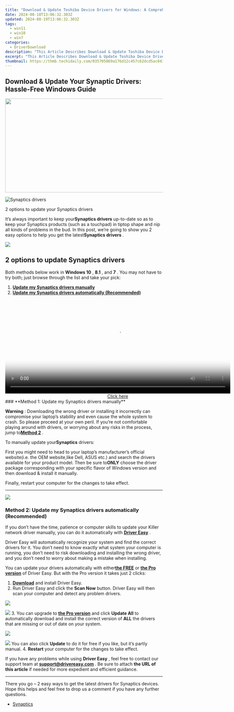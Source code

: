 ```yaml
---
title: "Download & Update Toshiba Device Drivers for Windows: A Comprehensive Guide"
date: 2024-08-18T13:06:32.303Z
updated: 2024-08-19T13:06:32.303Z
tags:
  - win11
  - win10
  - win7
categories:
  - DriverDownload
description: "This Article Describes Download & Update Toshiba Device Drivers for Windows: A Comprehensive Guide"
excerpt: "This Article Describes Download & Update Toshiba Device Drivers for Windows: A Comprehensive Guide"
thumbnail: https://thmb.techidaily.com/035705869a176d12c457c62dcd5ac8433382a242da2e6ee8d5c9aeccc24af52d.jpg
---
```


## Download & Update Your Synaptic Drivers: Hassle-Free Windows Guide

<!-- affiliate ads begin -->
<a href="https://aofit.pxf.io/c/5597632/1399701/16396" target="_top" id="1399701"><img src="//a.impactradius-go.com/display-ad/16396-1399701" border="0" alt="" width="960" height="300"/></a><img height="0" width="0" src="https://imp.pxf.io/i/5597632/1399701/16396" style="position:absolute;visibility:hidden;" border="0" />
<!-- affiliate ads end -->
![Synaptics drivers ](https://images.drivereasy.com/wp-content/uploads/2018/12/img_5c048f1b435b6.jpg)

 2 options to update your Synaptics drivers

 It’s always important to keep your**Synaptics drivers** up-to-date so as to keep your Synaptics products (such as a touchpad) in tiptop shape and nip all kinds of problems in the bud. In this post, we’re going to show you 2 easy options to help you get the latest**Synaptics drivers** .

<!-- affiliate ads begin -->
<a href="https://store.advancedwebranking.com/order/checkout.php?PRODS=4715051&QTY=1&AFFILIATE=108875&CART=1"><img src="https://secure.avangate.com/images/merchant/14edc6ebfdae2e23bbed83d67f50e983/products/33_awr%20logo.png" border="0"></a>
<!-- affiliate ads end -->
## 2 options to update Synaptics drivers

 Both methods below work in **Windows 10** , **8.1** , and **7** . You may not have to try both; just browse through the list and take your pick:

1. [**Update my Synaptics drivers manually**](https://tools.techidaily.com/drivereasy/download/)
2. [**Update my Synaptics drivers automatically (Recommended)**](https://tools.techidaily.com/drivereasy/download/)

<!-- affiliate ads begin -->
<span id="1993650">
					<video width="720" height="300" style="cursor:pointer"
           poster="//a.impactradius-go.com/display-clicktoplayimage/1993650.jpeg"
           onclick="if(!this.playClicked){this.play();this.setAttribute('controls',true);this.playClicked=true;}">
	   <source src="//a.impactradius-go.com/display-ad/22993-1993650">
	   <img src="//a.impactradius-go.com/display-clicktoplayimage/1993650.jpeg" style="border: none; height: 100%; width: 100%; object-fit: contain">
	</video>
	<div style="width:720px;text-align:center"><a href="javascript:window.open(decodeURIComponent('https%3A%2F%2Fhomestyler.sjv.io%2Fc%2F5597632%2F1993650%2F22993'), '_blank');void(0);">Click here</a></div>
</span>
<img height="0" width="0" src="https://imp.pxf.io/i/5597632/1993650/22993" style="position:absolute;visibility:hidden;" border="0" />
<!-- affiliate ads end -->
### **Method 1: Update my Synaptics drivers manually**

**Warning** : Downloading the wrong driver or installing it incorrectly can compromise your laptop’s stability and even cause the whole system to crash. So please proceed at your own peril. If you’re not comfortable playing around with drivers, or worrying about any risks in the process, jump to[**Method 2**](https://tools.techidaily.com/drivereasy/download/) .

 To manually update your**Synaptics** drivers:

 First you might need to head to your laptop’s manufacturer’s official website(i.e. the OEM website,like Dell, ASUS etc.) and search the drivers available for your product model. Then  be sure to**ONLY** choose the driver package corresponding with your specific flavor of Windows version and then download & install it manually.

 Finally, restart your computer for the changes to take effect.  

---

<!-- affiliate ads begin -->
<a href="https://store.nero.com/order/checkout.php?PRODS=42570605&QTY=1&AFFILIATE=108875&CART=1"><img src="http://cdnwww.nero.com/nero-com-wAssets/img/banners/2023/usbXcopy/Nero_USB_x_copy_Screen_2.png" border="0"></a>
<!-- affiliate ads end -->
### **Method 2: Update my Synaptics drivers automatically (Recommended)**

 If you don’t have the time, patience or computer skills to update your Killer network  driver manually, you can do it automatically with **[Driver Easy](https://tools.techidaily.com/drivereasy/download/)**  .

 Driver Easy will automatically recognize your system and find the correct drivers for it. You don’t need to know exactly what system your computer is running, you don’t need to risk downloading and installing the wrong driver, and you don’t need to worry about making a mistake when installing.

 You can update your drivers automatically with either[**the FREE**](https://tools.techidaily.com/drivereasy/download/) or **[the Pro version](https://tools.techidaily.com/drivereasy/download/)**  of Driver Easy. But with the Pro version it takes just 2 clicks:

1. [**Download**](https://tools.techidaily.com/drivereasy/download/)  and install Driver Easy.
2. Run Driver Easy and click the **Scan Now** button. Driver Easy will then scan your computer and detect any problem drivers.  
<!-- affiliate ads begin -->
<a href="https://store.nero.com/order/checkout.php?PRODS=42296855&QTY=1&AFFILIATE=108875&CART=1"><img src="http://cdnwww.nero.com/nero-com-wAssets/img/banners/2023/recode/Nero_Recode_Screen_2.png" border="0"></a>
<!-- affiliate ads end -->
![](https://images.drivereasy.com/wp-content/uploads/2018/07/img_5b5aefd675a7c.jpg)
3. You can upgrade to **[the Pro version](https://tools.techidaily.com/drivereasy/download/)**  and click **Update All** to automatically download and install the correct version of **ALL**  the drivers that are missing or out of date on your system.  
<!-- affiliate ads begin -->
<a href="https://store.movavi.com/affiliate.php?ACCOUNT=MOVAVI&AFFILIATE=108875&PATH=https%3A%2F%2Fwww.movavi.com%3FAFFILIATE%3D108875%26RESOURCE%3DMovavi%2BVideo%2BConverter%2BBox"><img src="https://mcusercontent.com/0885a03ded3d480dca9287f12/images/8020c1dc-518e-3bdf-6e7b-e6d1bdf1597b.jpg" border="0"></a>
<!-- affiliate ads end -->
![](https://images.drivereasy.com/wp-content/uploads/2018/10/img_5bb5bf49744f0.jpg) You can also click **Update** to do it for free if you like, but it’s partly manual.
4. **Restart**   your computer for the changes to take effect.

 If you have any problems while using **Driver Easy** , feel free to contact our support team at **<support@drivereasy.com>** . Be sure to attach **the URL of this article** if needed for more expedient and efficient guidance.

---

 There you go – 2 easy ways to get the latest drivers for Synaptics devices. Hope this helps and feel free to drop us a comment if you have any further questions.

* [Synaptics](https://tools.techidaily.com/drivereasy/download/)

<ins class="adsbygoogle"
     style="display:block"
     data-ad-format="autorelaxed"
     data-ad-client="ca-pub-7571918770474297"
     data-ad-slot="1223367746"></ins>



<ins class="adsbygoogle"
     style="display:block"
     data-ad-client="ca-pub-7571918770474297"
     data-ad-slot="8358498916"
     data-ad-format="auto"
     data-full-width-responsive="true"></ins>


